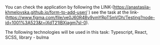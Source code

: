 You can check the application by following the LINK-(https://anastasiia-khmelovska.github.io/form-to-add-user/
)
see the task at the link-(https://www.figma.com/file/ve0J60R4Bv9ymYRpT5mVDh/Testing?node-id=1001%3A523&t=iXdT21lBXjagm7sI-0).

The following technologies will be used in this task:
Typescript,
React,
SCSS,
library - bulma
